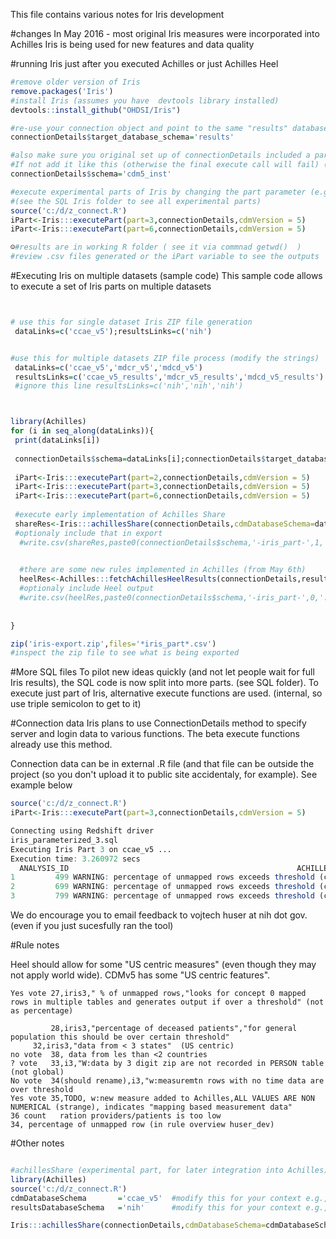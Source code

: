 This file contains various notes for Iris development

#changes
In May 2016 - most original Iris measures were incorporated into Achilles
Iris is being used for new features and data quality



#running Iris just after you executed Achilles or just Achilles Heel

```R
#remove older version of Iris
remove.packages('Iris')
#install Iris (assumes you have  devtools library installed)
devtools::install_github("OHDSI/Iris")

#re-use your connection object and point to the same "results" database but add where the results schema is 
connectionDetails$target_database_schema='results'

#also make sure you original set up of connectionDetails included a parameter called schema. 
#If not add it like this (otherwise the final execute call will fail) (think myCdm)
connectionDetails$schema='cdm5_inst'

#execute experimental parts of Iris by changing the part parameter (e.g., 3) 
#(see the SQL Iris folder to see all experimental parts)
source('c:/d/z_connect.R')
iPart<-Iris:::executePart(part=3,connectionDetails,cdmVersion = 5)
iPart<-Iris:::executePart(part=6,connectionDetails,cdmVersion = 5)

☺#results are in working R folder ( see it via commnad getwd()  )
#review .csv files generated or the iPart variable to see the outputs

```

#Executing Iris on multiple datasets (sample code)
This sample code allows to execute a set of Iris parts on multiple datasets

```R


# use this for single dataset Iris ZIP file generation
 dataLinks=c('ccae_v5');resultsLinks=c('nih')


#use this for multiple datasets ZIP file process (modify the strings)
 dataLinks=c('ccae_v5','mdcr_v5','mdcd_v5')
 resultsLinks=c('ccae_v5_results','mdcr_v5_results','mdcd_v5_results')
 #ignore this line resultsLinks=c('nih','nih','nih')



library(Achilles)
for (i in seq_along(dataLinks)){
 print(dataLinks[i])
 
 connectionDetails$schema=dataLinks[i];connectionDetails$target_database_schema=resultsLinks[i]
 
 iPart<-Iris:::executePart(part=2,connectionDetails,cdmVersion = 5)
 iPart<-Iris:::executePart(part=3,connectionDetails,cdmVersion = 5)
 iPart<-Iris:::executePart(part=6,connectionDetails,cdmVersion = 5)
 
 #execute early implementation of Achilles Share
 shareRes<-Iris:::achillesShare(connectionDetails,cdmDatabaseSchema=dataLinks[i],resultsDatabaseSchema=resultsLinks[i])
 #optionaly include that in export
  #write.csv(shareRes,paste0(connectionDetails$schema,'-iris_part-',1,'.csv'),na='',row.names=F)

 
  #there are some new rules implemented in Achilles (from May 6th) 
  heelRes<-Achilles:::fetchAchillesHeelResults(connectionDetails,resultsLinks[i])
  #optionaly include Heel output
  #write.csv(heelRes,paste0(connectionDetails$schema,'-iris_part-',0,'.csv'),na='',row.names=F)
  
 
}

zip('iris-export.zip',files='*iris_part*.csv')
#inspect the zip file to see what is being exported


```



#More SQL files
To pilot new ideas quickly (and not let people wait for full Iris results), the SQL code is now split
into more parts. (see SQL folder). To execute just part of Iris, alternative execute functions are used. (internal, so use triple semicolon to get to it)


#Connection data 
Iris plans to use ConnectionDetails method to specify server and login data to various functions.
The beta execute functions already use this method.

Connection data can be in external .R file (and that file can be  outside the project (so you don't upload it to public site accidentaly, for example). See example below



```R
source('c:/d/z_connect.R')
iPart<-Iris:::executePart(part=3,connectionDetails,cdmVersion = 5)

Connecting using Redshift driver
iris_parameterized_3.sql
Executing Iris Part 3 on ccae_v5 ...
Execution time: 3.260972 secs
  ANALYSIS_ID                                                   ACHILLES_HEEL_WARNING RULE_ID COUNT_VALUE
1         499 WARNING: percentage of unmapped rows exceeds threshold (concept_0 rows)      27   0.0648880
2         699 WARNING: percentage of unmapped rows exceeds threshold (concept_0 rows)      27   0.1503383
3         799 WARNING: percentage of unmapped rows exceeds threshold (concept_0 rows)      27   2.2974252

```
We do encourage you to email feedback to vojtech huser at nih dot gov.  (even if you just sucesfully ran the tool)


#Rule notes

Heel should allow for some "US centric measures"  (even though they may not apply world wide). CDMv5 has some "US centric features". 


    Yes vote 27,iris3," % of unmapped rows,"looks for concept 0 mapped rows in multiple tables and generates output if over a threshold" (not as percentage)

    		 28,iris3,"percentage of deceased patients","for general population this should be over certain threshold"
         32,iris3,"data from < 3 states"  (US centric)
    no vote	 38, data from les than <2 countries  
    ? vote   33,i3,"W:data by 3 digit zip are not recorded in PERSON table  (not global)
    No vote  34(should rename),i3,"w:measuremtn rows with no time data are over threshold
    Yes vote 35,TODO, w:new measure added to Achilles,ALL VALUES ARE NON NUMERICAL (strange), indicates "mapping based measurement data"
    36 count   ration providers/patients is too low
    34, percentage of unmapped row (in rule overview huser_dev)


#Other notes
```R

#achillesShare (experimental part, for later integration into Achilles)
library(Achilles)
source('c:/d/z_connect.R')
cdmDatabaseSchema       ='ccae_v5'  #modify this for your context e.g.,XYZdata
resultsDatabaseSchema   ='nih'      #modify this for your context e.g.,XYZresults

Iris:::achillesShare(connectionDetails,cdmDatabaseSchema=cdmDatabaseSchema,resultsDatabaseSchema=resultsDatabaseSchema)

```
